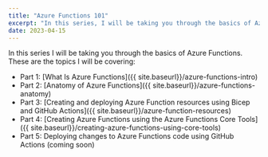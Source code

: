 ```yaml
---
title: "Azure Functions 101"
excerpt: "In this series, I will be taking you through the basics of Azure Functions."
date: 2023-04-15
---
```


In this series I will be taking you through the basics of Azure Functions. These are the topics I will be covering:

- Part 1: [What Is Azure Functions]({{ site.baseurl}}/azure-functions-intro)
- Part 2: [Anatomy of Azure Functions]({{ site.baseurl}}/azure-functions-anatomy)
- Part 3: [Creating and deploying Azure Function resources using Bicep and GitHub Actions]({{ site.baseurl}}/azure-function-resources)
- Part 4: [Creating Azure Functions using the Azure Functions Core Tools]({{ site.baseurl}}/creating-azure-functions-using-core-tools)
- Part 5: Deploying changes to Azure Functions code using GitHub Actions (coming soon)
